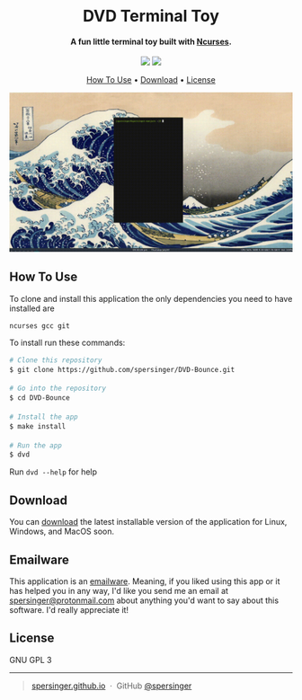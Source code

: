 <h1 align="center">
  <br>
  <br>
  DVD Terminal Toy
  <br>
</h1>

<h4 align="center">A fun little terminal toy built with <a href="https://invisible-island.net/ncurses/announce.html" target="_blank">Ncurses</a>.</h4>

<p align="center">
  <a >
    <img src="https://img.shields.io/badge/license-GPL%20(3)-green.svg">
  </a>
  <a href="https://www.paypal.com/paypalme/SamPersinger">
    <img src="https://img.shields.io/badge/$-donate-blue.svg">
  </a>
</p>

<p align="center">
  <a href="#how-to-use">How To Use</a> •
  <a href="#download">Download</a> •
  <a href="#license">License</a>
</p>

![screenshot](https://raw.githubusercontent.com/spersinger/DVD-Bounce/master/source/img/2020-07-30%2016-30-28.gif)

## How To Use

To clone and install this application the only dependencies you need to have installed are

```
ncurses gcc git
```
To install run these commands:

```bash
# Clone this repository
$ git clone https://github.com/spersinger/DVD-Bounce.git

# Go into the repository
$ cd DVD-Bounce

# Install the app
$ make install

# Run the app
$ dvd
```

Run ``` dvd --help ``` for help

## Download

You can [download](https://github.com/spersinger/DVD-Bounce/releases) the latest installable version of the application for Linux, Windows, and MacOS soon.

## Emailware

This application is an [emailware](https://en.wiktionary.org/wiki/emailware). Meaning, if you liked using this app or it has helped you in any way, I'd like you send me an email at <spersinger@protonmail.com> about anything you'd want to say about this software. I'd really appreciate it!


## License

GNU GPL 3

---

> [spersinger.github.io](https://spersinger.github.io/website/) &nbsp;&middot;&nbsp;
> GitHub [@spersinger](https://github.com/spersinger)
